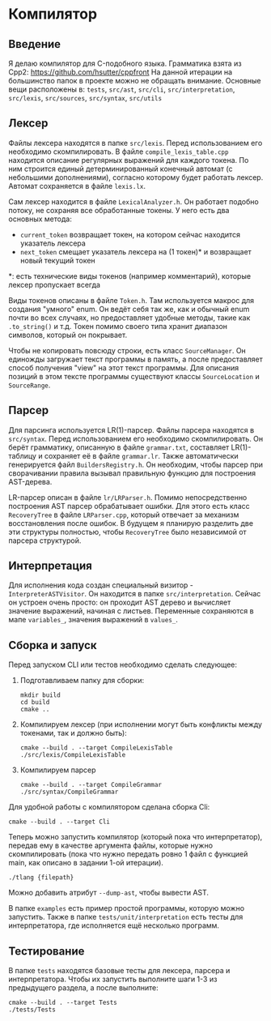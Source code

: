 # Компилятор

## Введение

Я делаю компилятор для C-подобного языка. Грамматика взята из Cpp2: https://github.com/hsutter/cppfront
На данной итерации на большинство папок в проекте можно не обращать внимание. Основные вещи расположены в:
`tests`, `src/ast`, `src/cli`, `src/interpretation`, `src/lexis`, `src/sources`, `src/syntax`, `src/utils`

## Лексер

Файлы лексера находятся в папке `src/lexis`. Перед использованием его необходимо скомпилировать. В
файле `compile_lexis_table.cpp` находится описание регулярных выражений для каждого токена. По ним строится единый
детерминированный конечный автомат (с небольшими дополнениями), согласно которому будет работать лексер. Автомат
сохраняется в файле `lexis.lx`.

Сам лексер находится в файле `LexicalAnalyzer.h`. Он работает подобно потоку, не сохраняя все обработанные токены.
У него есть два основных метода:

- `current_token` возвращает токен, на котором сейчас находится указатель лексера
- `next_token` смещает указатель лексера на (1 токен)* и возвращает новый текущий токен

*: есть технические виды токенов (например комментарий), которые лексер пропускает всегда

Виды токенов описаны в файле `Token.h`. Там используется макрос для создания "умного" enum. Он ведёт себя так же, как и
обычный enum почти во всех случаях, но предоставляет удобные методы, такие как `.to_string()` и т.д. Токен помимо своего
типа хранит диапазон символов, который он покрывает.

Чтобы не копировать повсюду строки, есть класс `SourceManager`. Он единожды загружает текст программы в память, а после
предоставляет способ получения "view" на этот текст программы. Для описания позиций в этом тексте программы существуют
классы `SourceLocation` и `SourceRange`.

## Парсер

Для парсинга используется LR(1)-парсер. Файлы парсера находятся в `src/syntax`. Перед использованием его необходимо
скомпилировать. Он берёт грамматику, описанную в файле `grammar.txt`, составляет LR(1)-таблицу и сохраняет её в
файле `grammar.lr`. Также автоматически генерируется файл `BuildersRegistry.h`. Он необходим, чтобы парсер при
сворачивании правила вызывал правильную функцию для построения AST-дерева.

LR-парсер описан в файле `lr/LRParser.h`. Помимо непосредственно построения AST парсер обрабатывает ошибки. Для этого
есть класс `RecoveryTree` в файле `LRParser.cpp`, который отвечает за механизм восстановления после ошибок. В будущем я
планирую разделить две эти структуры полностью, чтобы `RecoveryTree` было независимой от парсера структурой.

## Интерпретация

Для исполнения кода создан специальный визитор - `InterpreterASTVisitor`. Он находится в папке `src/interpretation`.
Сейчас он устроен очень просто: он проходит AST дерево и вычисляет значение выражений, начиная с листьев. Переменные
сохраняются в мапе `variables_`, значения выражений в `values_`.

## Сборка и запуск

Перед запуском CLI или тестов необходимо сделать следующее:
1. Подготавливаем папку для сборки:
    ```shell
    mkdir build
    cd build
    cmake ..
    ```
2. Компилируем лексер (при исполнении могут быть конфликты между токенами, так и должно быть):
   ```shell
   cmake --build . --target CompileLexisTable
   ./src/lexis/CompileLexisTable
   ```
3. Компилируем парсер
   ```shell
   cmake --build . --target CompileGrammar
   ./src/syntax/CompileGrammar
   ```

Для удобной работы с компилятором сделана сборка Cli:
```shell
cmake --build . --target Cli
```

Теперь можно запустить компилятор (который пока что интерпретатор), передав ему в качестве аргумента файлы, которые нужно скомпилировать (пока что нужно передать ровно 1 файл с функцией main, как описано в задании 1-ой итерации).
```shell
./tlang {filepath}
```

Можно добавить атрибут `--dump-ast`, чтобы вывести AST.

В папке `examples` есть пример простой программы, которую можно запустить. Также в папке `tests/unit/interpretation` есть тесты для интерпретатора, где исполняется ещё несколько программ.

## Тестирование
В папке `tests` находятся базовые тесты для лексера, парсера и интерпретатора. Чтобы их запустить выполните шаги 1-3 из предыдущего раздела, а после выполните:
```shell
cmake --build . --target Tests
./tests/Tests
```